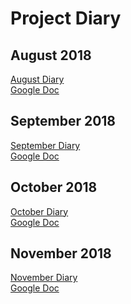  # Project Diary
 
 
 ## August 2018
 [August Diary](August) <br/>
 [Google Doc](https://docs.google.com/document/d/1GnvgjYzL83FI56FLFFlpsr6_PF3iYInyF_VPLJrTpSg/edit?usp=sharing)
 
 ## September 2018
 [September Diary](September) <br/>
 [Google Doc](https://github.com/user/repo/blob/branch/other_file.md)
 
 ## October 2018
 [October Diary](October) <br/>
 [Google Doc](https://github.com/user/repo/blob/branch/other_file.md)
 
 ## November 2018 
 [November Diary](November) <br/>
 [Google Doc](https://github.com/user/repo/blob/branch/other_file.md)
